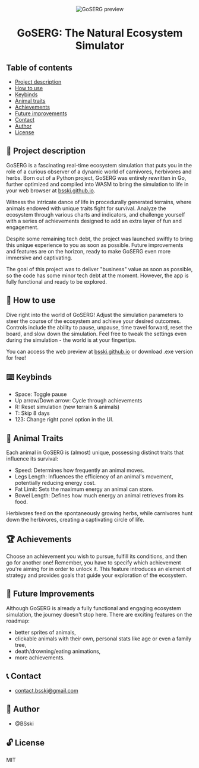 <div markdown="1" align="center">    

![GoSERG preview](https://i.imgur.com/rZ3KmWN.gif)

</div>


<p align="center"><h1 align="center">GoSERG: The Natural Ecosystem Simulator</h1></p>

[//]: # ()
[//]: # (<div markdown="1" align="center">)

[//]: # ()
[//]: # (Demo Uptime)

[//]: # (CodeFactor)

[//]: # (Maintainability)

[//]: # (Code style: black)

[//]: # ()
[//]: # (</div>)


## Table of contents

* [Project description](#scroll-project-description)
* [How to use](#game_die-how-to-use)
* [Keybinds](#keyboard-keybinds)
* [Animal traits](#turtle-animal-traits)
* [Achievements](#trophy-achievements)
* [Future improvements](#rocket-future-improvements)
* [Contact](#telephone_receiver-contact)
* [Author](#construction_worker-author)
* [License](#unlock-license)


## :scroll: Project description

GoSERG is a fascinating real-time ecosystem simulation that puts you in the role of a curious observer
of a dynamic world of carnivores, herbivores and herbs. Born out of a Python project, GoSERG was entirely rewritten
in Go, further optimized and compiled into WASM to bring the simulation to life in your web browser at [bsski.github.io](bsski.github.io).

Witness the intricate dance of life in procedurally generated terrains, where animals endowed with
unique traits fight for survival. Analyze the ecosystem through various charts and indicators,
and challenge yourself with a series of achievements designed to add an extra layer of fun and engagement.

Despite some remaining tech debt, the project was launched swiftly to bring this unique experience
to you as soon as possible. Future improvements and features are on the horizon, ready to make GoSERG
even more immersive and captivating.

The goal of this project was to deliver "business" value as soon as possible, so the code has some minor
tech debt at the moment. However, the app is fully functional and ready to be explored.


## :game_die: How to use

Dive right into the world of GoSERG!
Adjust the simulation parameters to steer the course of the ecosystem and achieve your desired outcomes.
Controls include the ability to pause, unpause, time travel forward, reset the board, and slow down the simulation.
Feel free to tweak the settings even during the simulation - the world is at your fingertips.

You can access the web preview at [bsski.github.io](bsski.github.io) or download .exe version for free!


## :keyboard: Keybinds

- Space: Toggle pause
- Up arrow/Down arrow: Cycle through achievements
- R: Reset simulation (new terrain & animals)
- T: Skip 8 days
- 123: Change right panel option in the UI.


## :turtle: Animal Traits

Each animal in GoSERG is (almost) unique, possessing distinct traits that influence its survival:

- Speed: Determines how frequently an animal moves.
- Legs Length: Influences the efficiency of an animal's movement, potentially reducing energy cost.
- Fat Limit: Sets the maximum energy an animal can store.
- Bowel Length: Defines how much energy an animal retrieves from its food.

Herbivores feed on the spontaneously growing herbs, while carnivores hunt down the herbivores, creating a captivating circle of life.


## :trophy: Achievements

Choose an achievement you wish to pursue, fulfill its conditions, and then go for another one!
Remember, you have to specify which achievement you're aiming for in order to unlock it.
This feature introduces an element of strategy and provides goals that guide your exploration of the ecosystem.


## :rocket: Future Improvements

Although GoSERG is already a fully functional and engaging ecosystem simulation, the journey doesn't stop here.
There are exciting features on the roadmap:
- better sprites of animals,
- clickable animals with their own, personal stats like age or even a family tree,
- death/drowning/eating animations,
- more achievements.


## :telephone_receiver: Contact

- contact.bsski@gmail.com

## :construction_worker: Author

- @BSski

## :unlock: License

MIT
